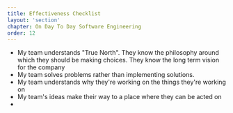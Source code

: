 ```yaml
---
title: Effectiveness Checklist
layout: 'section'
chapter: On Day To Day Software Engineering
order: 12
---
```


* My team understands "True North". They know the philosophy around which they should be making choices. They know the long term vision for the company
* My team solves problems rather than implementing solutions.
* My team understands why they're working on the things they're working on
* My team's ideas make their way to a place where they can be acted on
* 
